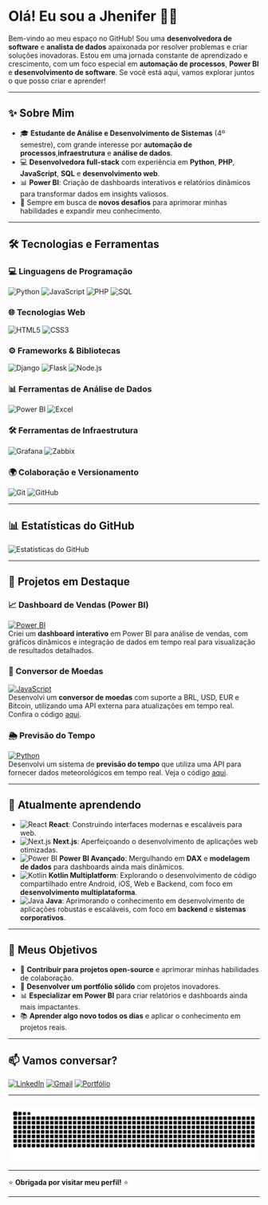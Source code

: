# Olá! Eu sou a Jhenifer 👩‍💻

Bem-vindo ao meu espaço no GitHub! Sou uma **desenvolvedora de software** e **analista de dados** apaixonada por resolver problemas e criar soluções inovadoras. Estou em uma jornada constante de aprendizado e crescimento, com um foco especial em **automação de processos**, **Power BI** e **desenvolvimento de software**. Se você está aqui, vamos explorar juntos o que posso criar e aprender!

---

## ✨ Sobre Mim

- 🎓 **Estudante de Análise e Desenvolvimento de Sistemas** (4º semestre), com grande interesse por **automação de processos**,**infraestrutura** e **análise de dados**.
- 💻 **Desenvolvedora full-stack** com experiência em **Python**, **PHP**, **JavaScript**, **SQL** e **desenvolvimento web**.
- 📊 **Power BI**: Criação de dashboards interativos e relatórios dinâmicos para transformar dados em insights valiosos.
- 🚀 Sempre em busca de **novos desafios** para aprimorar minhas habilidades e expandir meu conhecimento.

---

## 🛠️ Tecnologias e Ferramentas

### 💻 Linguagens de Programação

![Python](https://img.shields.io/badge/Python-3776AB?style=for-the-badge&logo=python&logoColor=white)
![JavaScript](https://img.shields.io/badge/JavaScript-F7DF1E?style=for-the-badge&logo=javascript&logoColor=black)
![PHP](https://img.shields.io/badge/PHP-777BB4?style=for-the-badge&logo=php&logoColor=white)
![SQL](https://img.shields.io/badge/SQL-4479A1?style=for-the-badge&logo=mysql&logoColor=white)

### 🌐 Tecnologias Web

![HTML5](https://img.shields.io/badge/HTML5-E34F26?style=for-the-badge&logo=html5&logoColor=white)
![CSS3](https://img.shields.io/badge/CSS3-1572B6?style=for-the-badge&logo=css3&logoColor=white)

### ⚙️ Frameworks & Bibliotecas

![Django](https://img.shields.io/badge/Django-092E20?style=for-the-badge&logo=django&logoColor=white)
![Flask](https://img.shields.io/badge/Flask-000000?style=for-the-badge&logo=flask&logoColor=white)
![Node.js](https://img.shields.io/badge/Node.js-339933?style=for-the-badge&logo=node.js&logoColor=white)

### 📊 Ferramentas de Análise de Dados

![Power BI](https://img.shields.io/badge/Power_BI-F2C811?style=for-the-badge&logo=powerbi&logoColor=black)
![Excel](https://img.shields.io/badge/Excel-217346?style=for-the-badge&logo=microsoftexcel&logoColor=white)

### 🛠️ Ferramentas de Infraestrutura

![Grafana](https://img.shields.io/badge/Grafana-F46800?style=for-the-badge&logo=grafana&logoColor=white)
![Zabbix](https://img.shields.io/badge/Zabbix-2E8B57?style=for-the-badge&logo=zabbix&logoColor=white)

### 🌍 Colaboração e Versionamento

![Git](https://img.shields.io/badge/Git-F05032?style=for-the-badge&logo=git&logoColor=white)
![GitHub](https://img.shields.io/badge/GitHub-181717?style=for-the-badge&logo=github&logoColor=white)

---

## 📊 Estatísticas do GitHub

![Estatísticas do GitHub](https://github-readme-stats.vercel.app/api?username=JheniferFM&show_icons=true&theme=radical)

---

## 🚀 Projetos em Destaque

### 📈 Dashboard de Vendas (Power BI)
[![Power BI](https://img.shields.io/badge/Power_BI-F2C811?style=for-the-badge&logo=powerbi&logoColor=black)](https://github.com/jheniferfm/Dashboard-Vendas)  
Criei um **dashboard interativo** em Power BI para análise de vendas, com gráficos dinâmicos e integração de dados em tempo real para visualização de resultados detalhados.

### 💱 Conversor de Moedas
[![JavaScript](https://img.shields.io/badge/JavaScript-F7DF1E?style=for-the-badge&logo=javascript&logoColor=black)](https://jheniferfm.github.io/Conversor-de-moedas/)  
Desenvolvi um **conversor de moedas** com suporte a BRL, USD, EUR e Bitcoin, utilizando uma API externa para atualizações em tempo real. Confira o código [aqui](https://github.com/jheniferfm/Conversor-de-moedas).

### 🌦️ Previsão do Tempo
[![Python](https://img.shields.io/badge/Python-3776AB?style=for-the-badge&logo=python&logoColor=white)](https://jheniferfm.github.io/Previs-o-do-tempo/)  
Desenvolvi um sistema de **previsão do tempo** que utiliza uma API para fornecer dados meteorológicos em tempo real. Veja o código [aqui](https://github.com/jheniferfm/Previs-o-do-tempo).

---

## 🌱 Atualmente aprendendo

- ![React](https://img.shields.io/badge/-React-61DAFB?logo=react&logoColor=black) **React**: Construindo interfaces modernas e escaláveis para web.
- ![Next.js](https://img.shields.io/badge/-Next.js-000000?logo=nextdotjs&logoColor=white) **Next.js**: Aperfeiçoando o desenvolvimento de aplicações web otimizadas.
- ![Power BI](https://img.shields.io/badge/-Power%20BI-F2C811?logo=powerbi&logoColor=black) **Power BI Avançado**: Mergulhando em **DAX** e **modelagem de dados** para dashboards ainda mais dinâmicos.
- ![Kotlin](https://img.shields.io/badge/-Kotlin-7F52FF?logo=kotlin&logoColor=white) **Kotlin Multiplatform**: Explorando o desenvolvimento de código compartilhado entre Android, iOS, Web e Backend, com foco em **desenvolvimento multiplataforma**.
- ![Java](https://img.shields.io/badge/-Java-007396?logo=java&logoColor=white) **Java**: Aprimorando o conhecimento em desenvolvimento de aplicações robustas e escaláveis, com foco em **backend** e **sistemas corporativos**.

---

## 🎯 Meus Objetivos

- 🌟 **Contribuir para projetos open-source** e aprimorar minhas habilidades de colaboração.
- 🚀 **Desenvolver um portfólio sólido** com projetos inovadores.
- 📊 **Especializar em Power BI** para criar relatórios e dashboards ainda mais impactantes.
- 📚 **Aprender algo novo todos os dias** e aplicar o conhecimento em projetos reais.

---

## 📫 Vamos conversar?

[![LinkedIn](https://img.shields.io/badge/LinkedIn-0077B5?style=for-the-badge&logo=linkedin&logoColor=white)](https://www.linkedin.com/in/jhenifer-meneses-98293b300)
[![Gmail](https://img.shields.io/badge/Gmail-D14836?style=for-the-badge&logo=gmail&logoColor=white)](mailto:jheniferfm@gmail.com)
[![Portfólio](https://img.shields.io/badge/Portfólio-4285F4?style=for-the-badge&logo=google-chrome&logoColor=white)](https://jheniferfm.github.io/Portf-lio/)

---

### 
<img src="https://raw.githubusercontent.com/JheniferFM/JheniferFM/output/snake.svg" alt="Snake animation" />

---

⭐ **Obrigada por visitar meu perfil!** ⭐

---
